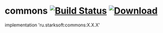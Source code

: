 # commons [![Build Status](https://app.bitrise.io/app/93e4a4ffa855eb66/status.svg?token=8wjtgIuiT7ZK_EB_9wueIg&branch=master)](https://app.bitrise.io/app/93e4a4ffa855eb66) [![Download](https://api.bintray.com/packages/edwardstark/android-maven/commons/images/download.svg) ](https://bintray.com/edwardstark/android-maven/commons/_latestVersion)

implementation 'ru.starksoft:commons:X.X.X'
